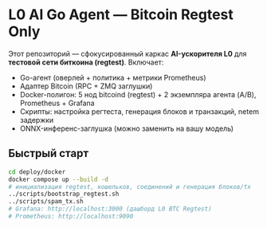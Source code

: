 # L0 AI Go Agent — Bitcoin Regtest Only

Этот репозиторий — сфокусированный каркас **AI-ускорителя L0** для **тестовой сети биткоина (regtest)**.
Включает:
- Go-агент (оверлей + политика + метрики Prometheus)
- Адаптер Bitcoin (RPC + ZMQ заглушки)
- Docker-полигон: 5 нод bitcoind (regtest) + 2 экземпляра агента (A/B), Prometheus + Grafana
- Скрипты: настройка регтеста, генерация блоков и транзакций, netem задержки
- ONNX-инференс-заглушка (можно заменить на вашу модель)

## Быстрый старт
```bash
cd deploy/docker
docker compose up --build -d
# инициализация regtest, кошельков, соединений и генерация блоков/tx
../scripts/bootstrap_regtest.sh
../scripts/spam_tx.sh
# Grafana: http://localhost:3000 (дашборд L0 BTC Regtest)
# Prometheus: http://localhost:9090
```
